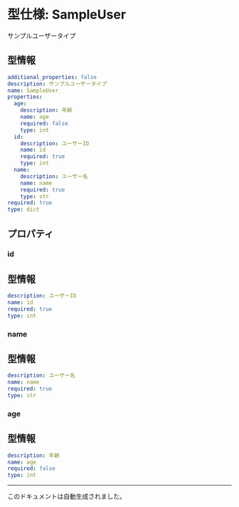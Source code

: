 # 型仕様: SampleUser
サンプルユーザータイプ
## 型情報
```yaml
additional_properties: false
description: サンプルユーザータイプ
name: SampleUser
properties:
  age:
    description: 年齢
    name: age
    required: false
    type: int
  id:
    description: ユーザーID
    name: id
    required: true
    type: int
  name:
    description: ユーザー名
    name: name
    required: true
    type: str
required: true
type: dict

```
## プロパティ
### id
## 型情報
```yaml
description: ユーザーID
name: id
required: true
type: int

```
### name
## 型情報
```yaml
description: ユーザー名
name: name
required: true
type: str

```
### age
## 型情報
```yaml
description: 年齢
name: age
required: false
type: int

```
---
このドキュメントは自動生成されました。
